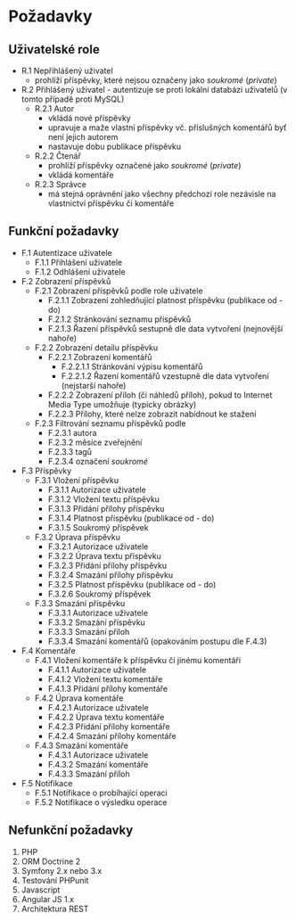 # Požadavky

## Uživatelské role

  * R.1 Nepřihlášený uživatel
    * prohlíží příspěvky, které nejsou označeny jako *soukromé* (*private*)
  * R.2 Přihlášený uživatel - autentizuje se proti lokální databázi uživatelů (v tomto případě proti MySQL)
    * R.2.1 Autor
      * vkládá nové příspěvky
      * upravuje a maže vlastní příspěvky vč. příslušných komentářů byť není jejich autorem
      * nastavuje dobu publikace příspěvku
    * R.2.2 Čtenář
      * prohlíží příspěvky označené jako *soukromé* (*private*)
      * vkládá komentáře
    * R.2.3 Správce
      * má stejná oprávnění jako všechny předchozí role nezávisle na vlastnictví příspěvku či komentáře

## Funkční požadavky

  * F.1 Autentizace uživatele
    * F.1.1 Přihlášení uživatele
    * F.1.2 Odhlášení uživatele
  * F.2 Zobrazení příspěvků
    * F.2.1 Zobrazení příspěvků podle role uživatele
        * F.2.1.1 Zobrazení zohledňující platnost příspěvku (publikace od - do)
        * F.2.1.2 Stránkování seznamu příspěvků
        * F.2.1.3 Řazení příspěvků sestupně dle data vytvoření (nejnovější nahoře)
    * F.2.2 Zobrazení detailu příspěvku
      * F.2.2.1 Zobrazení komentářů
        * F.2.2.1.1 Stránkování výpisu komentářů
        * F.2.2.1.2 Řazení komentářů vzestupně dle data vytvoření (nejstarší nahoře)
      * F.2.2.2 Zobrazení příloh (či náhledů příloh), pokud to Internet Media Type umožňuje (typicky obrázky)
      * F.2.2.3 Přílohy, které nelze zobrazit nabídnout ke stažení
    * F.2.3 Filtrování seznamu příspěvků podle
      * F.2.3.1 autora
      * F.2.3.2 měsíce zveřejnění
      * F.2.3.3 tagů
      * F.2.3.4 označení *soukromé*
  * F.3 Příspěvky
    * F.3.1 Vložení příspěvku
      * F.3.1.1 Autorizace uživatele
      * F.3.1.2 Vložení textu příspěvku
      * F.3.1.3 Přidání přílohy příspěvku
      * F.3.1.4 Platnost příspěvku (publikace od - do)
      * F.3.1.5 Soukromý příspěvek
    * F.3.2 Úprava příspěvku
      * F.3.2.1 Autorizace uživatele
      * F.3.2.2 Úprava textu příspěvku
      * F.3.2.3 Přidání přílohy příspěvku
      * F.3.2.4 Smazání přílohy příspěvku
      * F.3.2.5 Platnost příspěvku (publikace od - do)
      * F.3.2.6 Soukromý příspěvek
    * F.3.3 Smazání příspěvku
      * F.3.3.1 Autorizace uživatele
      * F.3.3.2 Smazání příspěvku
      * F.3.3.3 Smazání příloh
      * F.3.3.4 Smazání komentářů (opakováním postupu dle F.4.3)
  * F.4 Komentáře
    * F.4.1 Vložení komentáře k příspěvku či jinému komentáři
      * F.4.1.1 Autorizace uživatele
      * F.4.1.2 Vložení textu komentáře
      * F.4.1.3 Přidání přílohy komentáře
    * F.4.2 Úprava komentáře
      * F.4.2.1 Autorizace uživatele
      * F.4.2.2 Úprava textu komentáře
      * F.4.2.3 Přidání přílohy komentáře
      * F.4.2.4 Smazání přílohy komentáře
    * F.4.3 Smazání komentáře
      * F.4.3.1 Autorizace uživatele
      * F.4.3.2 Smazání komentáře
      * F.4.3.3 Smazání příloh
  * F.5 Notifikace
    * F.5.1 Notifikace o probíhající operaci
    * F.5.2 Notifikace o výsledku operace

## Nefunkční požadavky

  1. PHP
  1. ORM Doctrine 2
  1. Symfony 2.x nebo 3.x
  1. Testování PHPunit
  1. Javascript
  1. Angular JS 1.x
  1. Architektura REST